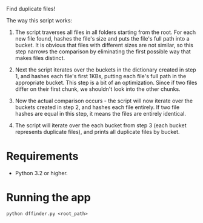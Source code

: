 Find duplicate files!

The way this script works:
1. The script traverses all files in all folders starting from the root. For each new file found,
hashes the file's size and puts the file's full path into a bucket.
It is obvious that files with different sizes are not similar, so this step narrows the comparison
by eliminating the first possible way that makes files distinct.

2. Next the script iterates over the buckets in the dictionary created in step 1, and hashes each file's first
1KBs, putting each file's full path in the appropriate bucket.
This step is a bit of an optimization. Since if two files differ on their first chunk, we shouldn't look
into the other chunks.

3. Now the actual comparison occurs - the script will now iterate over the buckets created in step 2, and hashes each
file entirely. If two file hashes are equal in this step, it means the files are entirely identical.

4. The script will iterate over the each bucket from step 3 (each bucket represents duplicate files), and prints all
duplicate files by bucket.

# Requirements
- Python 3.2 or higher.

# Running the app

```python dffinder.py <root_path>```